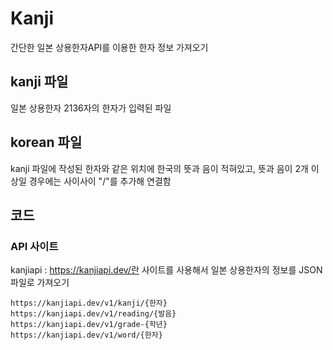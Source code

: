 # Kanji
간단한 일본 상용한자API를 이용한 한자 정보 가져오기

## kanji 파일
일본 상용한자 2136자의 한자가 입력된 파일

## korean 파일 
kanji 파일에 작성된 한자와 같은 위치에 한국의 뜻과 음이 적혀있고, 뜻과 음이 2개 이상일 경우에는 사이사이 "/"를 추가해 연결함

## 코드
### API 사이트
kanjiapi : https://kanjiapi.dev/란 사이트를 사용해서 일본 상용한자의 정보를 JSON 파일로 가져오기
```
https://kanjiapi.dev/v1/kanji/{한자} 
https://kanjiapi.dev/v1/reading/{발음}
https://kanjiapi.dev/v1/grade-{학년}
https://kanjiapi.dev/v1/word/{한자}
```

